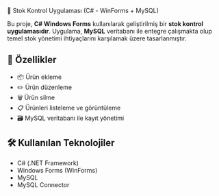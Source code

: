 🛒 Stok Kontrol Uygulaması (C# - WinForms + MySQL)

Bu proje, **C# Windows Forms** kullanılarak geliştirilmiş bir **stok kontrol uygulamasıdır**. Uygulama, **MySQL** veritabanı ile entegre çalışmakta olup temel stok yönetimi ihtiyaçlarını karşılamak üzere tasarlanmıştır.

## 🚀 Özellikler

- 📦 Ürün ekleme  
- ✏️ Ürün düzenleme  
- 🗑️ Ürün silme  
- 📋 Ürünleri listeleme ve görüntüleme  
- 🗃️ MySQL veritabanı ile kayıt yönetimi  

## 🛠️ Kullanılan Teknolojiler

- C# (.NET Framework)  
- Windows Forms (WinForms)  
- MySQL  
- MySQL Connector  

